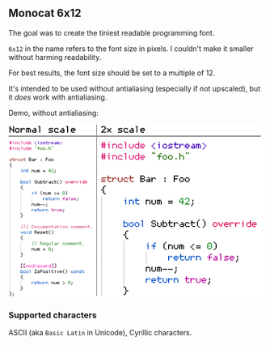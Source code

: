 ## Monocat 6x12

The goal was to create the tiniest readable programming font.

`6x12` in the name refers to the font size in pixels. I couldn't make it smaller without harming readability.

For best results, the font size should be set to a multiple of 12.

It's intended to be used without antialiasing (especially if not upscaled), but it *does* work with antialiasing.

Demo, without antialiasing:

![](images/demo.png)

### Supported characters

ASCII (aka `Basic Latin` in Unicode), Cyrillic characters.
